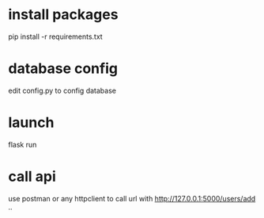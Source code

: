 # install packages
pip install -r requirements.txt

# database config
edit config.py to config database

# launch 
flask run

# call api
use postman or any httpclient to call url with http://127.0.0.1:5000/users/add  ..
